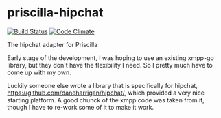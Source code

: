 # priscilla-hipchat

[![Build Status](https://travis-ci.org/priscillachat/priscilla-hipchat.svg?branch=master)](https://travis-ci.org/priscillachat/priscilla-hipchat)
[![Code Climate](https://codeclimate.com/github/priscillachat/priscilla-hipchat/badges/gpa.svg)](https://codeclimate.com/github/priscillachat/priscilla-hipchat)

The hipchat adapter for Priscilla

Early stage of the development, I was hoping to use an existing xmpp-go library,
but they don't have the flexibility I need. So I pretty much have to come up
with my own.

Luckily someone else wrote a library that is specifically for hipchat,
https://github.com/daneharrigan/hipchat/, which provided a very nice starting
platform. A good chunck of the xmpp code was taken from it, though I have to
re-work some of it to make it work.
